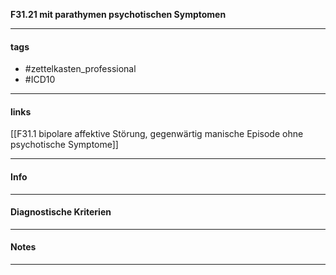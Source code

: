 __F31.21 mit parathymen psychotischen Symptomen__

___________________________________________
#### tags

- #zettelkasten_professional
- #ICD10 
___________________________________________
#### links

[[F31.1 bipolare affektive Störung, gegenwärtig manische Episode ohne psychotische Symptome]]

___________________________________________
#### Info

___________________________________________
#### Diagnostische Kriterien

___________________________________________
#### Notes

___________________________________________

